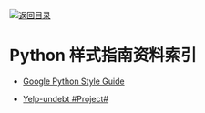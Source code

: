 [![返回目录](https://parg.co/UGo)](https://github.com/wxyyxc1992/Awesome-Links) 
 
 


# Python 样式指南资料索引

* [Google Python Style Guide](https://google.github.io/styleguide/pyguide.html)

* [Yelp-undebt #Project# ](https://github.com/Yelp/undebt)
